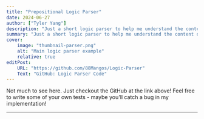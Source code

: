 ```yaml
---
title: "Prepositional Logic Parser" 
date: 2024-06-27
author: ["Tyler Yang"]
description: "Just a short logic parser to help me understand the content of Discrete Math Primer (15-051) @ CMU."
summary: "Just a short logic parser to help me understand the content of Discrete Math Primer (15-051) @ CMU."
cover:
    image: "thumbnail-parser.png"
    alt: "Main logic parser example"
    relative: true
editPost:
    URL: "https://github.com/88Mangos/Logic-Parser"
    Text: "GitHub: Logic Parser Code"
---
```

Not much to see here. Just checkout the GitHub at the link above! Feel free to write some of your own tests - maybe you'll catch a bug in my implementation!

---